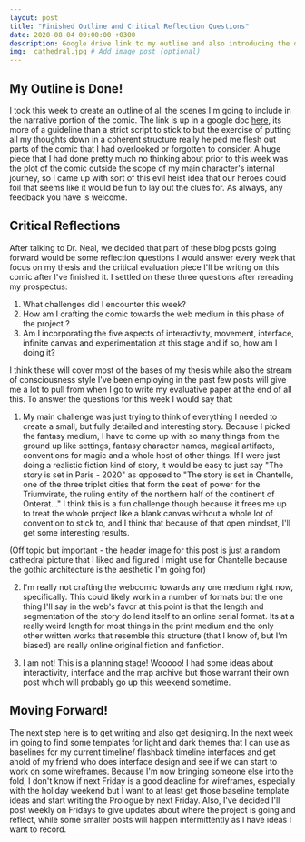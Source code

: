 ```yaml
---
layout: post
title: "Finished Outline and Critical Reflection Questions"
date: 2020-08-04 00:00:00 +0300
description: Google drive link to my outline and also introducing the discussion questions I'll be answering at the end of every blog post. # Add post description (optional)
img:  cathedral.jpg # Add image post (optional)
---
```

## My Outline is Done!
I took this week to create an outline of all the scenes I'm going to include in the narrative portion of the comic. The link is up in a google doc [here](https://drive.google.com/file/d/1EH0xDrZKqajHxPXnFrAnQjal7DU9B8oa/view?usp=sharing), its more of a guideline than a strict script to stick to but the exercise of putting all my thoughts down in a coherent structure really helped me flesh out parts of the comic that I had overlooked or forgotten to consider. A huge piece that I had done pretty much no thinking about prior to this week was the plot of the comic outside the scope of my main character's internal journey, so I came up with sort of this evil heist idea that our heroes could foil that seems like it would be fun to lay out the clues for. As always, any feedback you have is welcome. 

## Critical Reflections
After talking to Dr. Neal, we decided that part of these blog posts going forward would be some reflection questions I would answer every week that focus on my thesis and the critical evaluation piece I'll be writing on this comic after I've finished it. I settled on these three questions after rereading my prospectus: 
1. What challenges did I encounter this week?
2. How am I crafting the comic towards the web medium in this phase of the project ? 
3. Am I incorporating the five aspects of interactivity, movement, interface, infinite canvas and experimentation at this stage and if so, how am I doing it?

I think these will cover most of the bases of my thesis while also the stream of consciousness style I've been employing in the past few posts will give me a lot to pull from when I go to write my evaluative paper at the end of all this. To answer the questions for this week I would say that: 

1. My main challenge was just trying to think of everything I needed to create a small, but fully detailed and interesting story. Because I picked the fantasy medium, I have to come up with so many things from the ground up like settings, fantasy character names, magical artifacts, conventions for magic and a whole host of other things. If I were just doing a realistic fiction kind of story, it would be easy to just say "The story is set in Paris - 2020" as opposed to "The story is set in Chantelle, one of the three triplet cities that form the seat of power for the Triumvirate, the ruling entity of the northern half of the continent of Onterat..." I think this is a fun challenge though because it frees me up to treat the whole project like a blank canvas without a whole lot of convention to stick to, and I think that because of that open mindset, I'll get some interesting results. 

(Off topic but important -  the header image for this post is just a random cathedral picture that I liked and figured I might use for Chantelle because the gothic architecture is the aesthetic I'm going for)

2. I'm really not crafting the webcomic towards any one medium right now, specifically. This could likely work in a number of formats but the one thing I'll say in the web's favor at this point is that the length and segmentation of the story do lend itself to an online serial format. Its at a really weird length for most things in the print medium and the only other written works that resemble this structure (that I know of, but I'm biased) are really online original fiction and fanfiction. 

3. I am not! This is a planning stage! Wooooo! I had some ideas about interactivity, interface and the map archive but those warrant their own post which will probably go up this weekend sometime.

## Moving Forward!
The next step here is to get writing and also get designing. In the next week im going to find some templates for light and dark themes that I can use as baselines for my current timeline/ flashback timeline interfaces and get ahold of my friend who does interface design and see if we can start to work on some wireframes. Because I'm now bringing someone else into the fold, I don't know if next Friday is a good deadline for wireframes, especially with the holiday weekend but I want to at least get those baseline template ideas and start writing the Prologue by next Friday. Also, I've decided I'll post weekly on Fridays to give updates about where the project is going and reflect, while some smaller posts will happen intermittently as I have ideas I want to record. 
